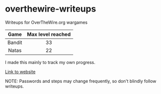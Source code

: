 # overthewire-writeups
Writeups for OverTheWire.org wargames

| Game | Max level reached|
| :--: |:--:|
| Bandit | 33 |
| Natas | 22 |

I made this mainly to track my own progress. 

[Link to website](https://overthewire.org/wargames/)

NOTE: Passwords and steps may change frequently, so don't blindly follow writeups.
